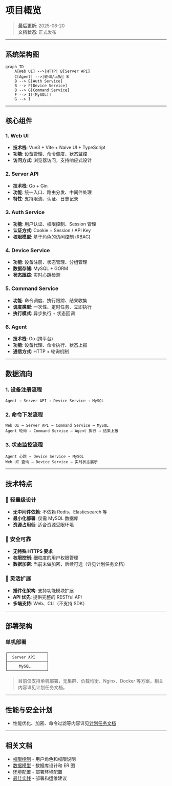 # 项目概览

> **最后更新**: 2025-06-20  
> **文档状态**: 正式发布

---

## 系统架构图

```mermaid
graph TD
    A[Web UI] -->|HTTP| B[Server API]
    C[Agent] -->|轮询/上报| B
    B --> E[Auth Service]
    B --> F[Device Service]
    B --> G[Command Service]
    F --> I[(MySQL)]
    G --> I
```

---

## 核心组件

### 1. Web UI
- **技术栈**: Vue3 + Vite + Naive UI + TypeScript
- **功能**: 设备管理、命令调度、状态监控
- **访问方式**: 浏览器访问，支持响应式设计

### 2. Server API
- **技术栈**: Go + Gin
- **功能**: 统一入口、路由分发、中间件处理
- **特性**: 支持限流、认证、日志记录

### 3. Auth Service
- **功能**: 用户认证、权限控制、Session 管理
- **认证方式**: Cookie + Session / API Key
- **权限模型**: 基于角色的访问控制 (RBAC)

### 4. Device Service
- **功能**: 设备注册、状态管理、分组管理
- **数据存储**: MySQL + GORM
- **状态跟踪**: 实时心跳检测

### 5. Command Service
- **功能**: 命令调度、执行跟踪、结果收集
- **调度类型**: 一次性、定时任务、立即执行
- **执行模式**: 异步执行 + 状态回调

### 6. Agent
- **技术栈**: Go (跨平台)
- **功能**: 设备代理、命令执行、状态上报
- **通信方式**: HTTP + 轮询机制

---

## 数据流向

### 1. 设备注册流程
```
Agent → Server API → Device Service → MySQL
```

### 2. 命令下发流程
```
Web UI → Server API → Command Service → MySQL
Agent 轮询 → Command Service → Agent 执行 → 结果上报
```

### 3. 状态监控流程
```
Agent 心跳 → Device Service → MySQL
Web UI 查询 → Device Service → 实时状态展示
```

---

## 技术特点

### 🚀 轻量级设计
- **无中间件依赖**: 不依赖 Redis、Elasticsearch 等
- **最小化部署**: 仅需 MySQL 数据库
- **资源占用低**: 适合资源受限环境

### 🔐 安全可靠
- **无特殊 HTTPS 要求**
- **权限控制**: 细粒度的用户权限管理
- **数据加密**: 当前未做加密，后续可选（详见计划任务文档）

### 📱 灵活扩展
- **插件化架构**: 支持功能模块扩展
- **API 优先**: 提供完整的 RESTful API
- **多端支持**: Web、CLI（不支持 SDK）

---

## 部署架构

### 单机部署
```
┌─────────────────┐
│  Server API     │
├─────────────────┤
│     MySQL       │
└─────────────────┘
```

> 目前仅支持单机部署，无集群、负载均衡、Nginx、Docker 等方案，相关内容详见计划任务文档。

---

## 性能与安全计划

- 性能优化、加密、命令过滤等内容详见[计划任务文档](../development/plans.md)

---

## 相关文档

- [权限控制](./api/permissions.md) - 用户角色和权限说明
- [数据模型](./data-models.md) - 数据库设计和 ER 图
- [环境配置](../development/environment.md) - 部署环境配置
- [最佳实践](../development/best-practices.md) - 部署和运维建议 